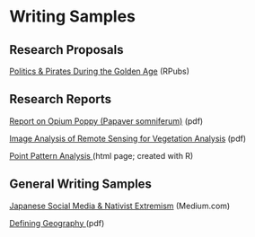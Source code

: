 # Writing Samples

## Research Proposals

<a href="https://rpubs.com/nschlott/pirates-proposal">Politics & Pirates During the Golden Age</a> (RPubs)

## Research Reports

<a href="https://nvs5309.github.io/pdfs/opiumpoppy-full-wp.pdf">Report on Opium Poppy (Papaver somniferum)</a> (pdf)

<a href="https://nvs5309.github.io/pdfs/Lab6_nvs5309.pdf">Image Analysis of Remote Sensing for Vegetation Analysis</a> (pdf)

<a href="https://nvs5309.github.io/pdfs/html/Lab7_nvs5309.html"> Point Pattern Analysis </a> (html page; created with R)

## General Writing Samples

<a href="https://nvs5309.medium.com/japanese-social-media-the-rise-of-nativist-extremism-89f8a5469e99">Japanese Social Media & Nativist Extremism</a> (Medium.com)

<a href="https://github.com/nvs5309/pdfs/blob/main/01_DefiningGeography.pdf"> Defining Geography </a> (pdf)
